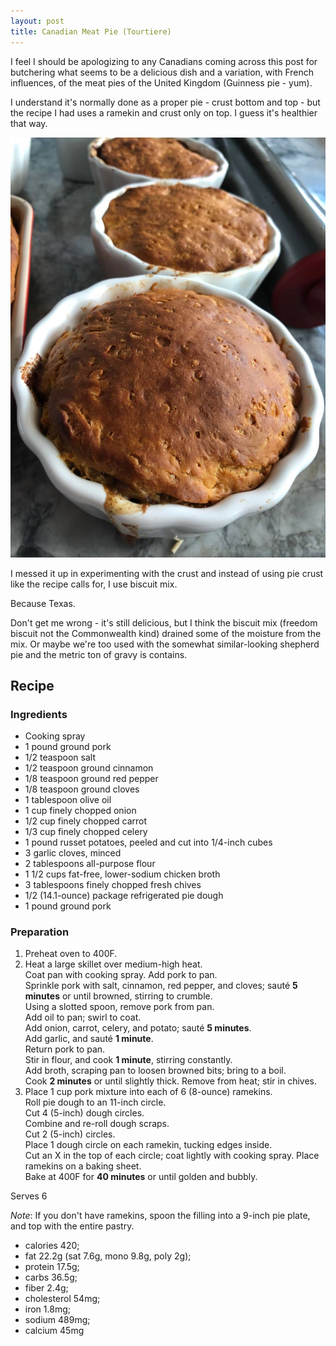 ```yaml
---
layout: post
title: Canadian Meat Pie (Tourtiere)
---
```


I feel I should be apologizing to any Canadians
coming across this post for butchering what seems
to be a delicious dish and a variation, with French influences,
of the meat pies of the United Kingdom (Guinness pie - yum).

I understand it's normally done as a proper pie - crust bottom and top -
but the recipe I had uses a ramekin and crust only on top.
I guess it's healthier that way.

![Tourtiere - Canadian Meat Pie](/assets/2018-tourtiere.jpg)

I messed it up in experimenting with the crust and instead of using
pie crust like the recipe calls for, I use biscuit mix.

Because Texas.

Don't get me wrong - it's still delicious, but I think the biscuit
mix (freedom biscuit not the Commonwealth kind) drained some of the
moisture from the mix. Or maybe we're too used with the somewhat
similar-looking shepherd pie and the metric ton of gravy is contains.

## Recipe

### Ingredients

* Cooking spray
* 1 pound ground pork
* 1/2 teaspoon salt
* 1/2 teaspoon ground cinnamon
* 1/8 teaspoon ground red pepper
* 1/8 teaspoon ground cloves
* 1 tablespoon olive oil
* 1 cup finely chopped onion
* 1/2 cup finely chopped carrot
* 1/3 cup finely chopped celery
* 1 pound russet potatoes, peeled and cut into 1/4-inch cubes
* 3 garlic cloves, minced
* 2 tablespoons all-purpose flour
* 1 1/2 cups fat-free, lower-sodium chicken broth
* 3 tablespoons finely chopped fresh chives
* 1/2 (14.1-ounce) package refrigerated pie dough
* 1 pound ground pork

### Preparation

1. Preheat oven to 400F.
2. Heat a large skillet over medium-high heat.  
  Coat pan with cooking spray.
  Add pork to pan.  
  Sprinkle pork with salt, cinnamon, red pepper, and cloves; sauté **5 minutes** or until browned, stirring to crumble.  
  Using a slotted spoon, remove pork from pan.  
  Add oil to pan; swirl to coat.  
  Add onion, carrot, celery, and potato; sauté **5 minutes**.  
  Add garlic, and sauté **1 minute**.  
  Return pork to pan.  
  Stir in flour, and cook **1 minute**, stirring constantly.  
  Add broth, scraping pan to loosen browned bits; bring to a boil.  
  Cook **2 minutes** or until slightly thick.
  Remove from heat; stir in chives.
3. Place 1 cup pork mixture into each of 6 (8-ounce) ramekins.  
  Roll pie dough to an 11-inch circle.  
  Cut 4 (5-inch) dough circles.  
  Combine and re-roll dough scraps.  
  Cut 2 (5-inch) circles.  
  Place 1 dough circle on each ramekin, tucking edges inside.  
  Cut an X in the top of each circle; coat lightly with cooking spray.
  Place ramekins on a baking sheet.  
  Bake at 400F for **40 minutes** or until golden and bubbly.
  
Serves 6

*Note*: If you don't have ramekins, spoon the filling into a 9-inch pie plate, and
top with the entire pastry.

* calories 420;
* fat 22.2g (sat 7.6g, mono 9.8g, poly 2g);
* protein 17.5g;
* carbs 36.5g;
* fiber 2.4g;
* cholesterol 54mg;
* iron 1.8mg;
* sodium 489mg;
* calcium 45mg